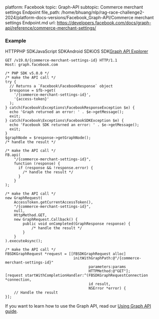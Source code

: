 platform: Facebook
topic: Graph-API
subtopic: Commerce merchant settings Endpoint
file_path: /home/bhuang/nlp/rag-race-challenge2-2024/platform-docs-versions/Facebook_Graph-API/Commerce merchant settings Endpoint.md
url: https://developers.facebook.com/docs/graph-api/reference/commerce-merchant-settings/


### Example

HTTPPHP SDKJavaScript SDKAndroid SDKiOS SDK[Graph API Explorer](https://developers.facebook.com/tools/explorer/?method=GET&path=%7Bcommerce-merchant-settings-id%7D&version=v19.0)

    GET /v19.0/{commerce-merchant-settings-id} HTTP/1.1
    Host: graph.facebook.com

    /* PHP SDK v5.0.0 */
    /* make the API call */
    try {
      // Returns a `Facebook\FacebookResponse` object
      $response = $fb->get(
        '/{commerce-merchant-settings-id}',
        '{access-token}'
      );
    } catch(Facebook\Exceptions\FacebookResponseException $e) {
      echo 'Graph returned an error: ' . $e->getMessage();
      exit;
    } catch(Facebook\Exceptions\FacebookSDKException $e) {
      echo 'Facebook SDK returned an error: ' . $e->getMessage();
      exit;
    }
    $graphNode = $response->getGraphNode();
    /* handle the result */

    /* make the API call */
    FB.api(
        "/{commerce-merchant-settings-id}",
        function (response) {
          if (response && !response.error) {
            /* handle the result */
          }
        }
    );

    /* make the API call */
    new GraphRequest(
        AccessToken.getCurrentAccessToken(),
        "/{commerce-merchant-settings-id}",
        null,
        HttpMethod.GET,
        new GraphRequest.Callback() {
            public void onCompleted(GraphResponse response) {
                /* handle the result */
            }
        }
    ).executeAsync();

    /* make the API call */
    FBSDKGraphRequest *request = [[FBSDKGraphRequest alloc]
                                   initWithGraphPath:@"/{commerce-merchant-settings-id}"
                                          parameters:params
                                          HTTPMethod:@"GET"];
    [request startWithCompletionHandler:^(FBSDKGraphRequestConnection *connection,
                                          id result,
                                          NSError *error) {
        // Handle the result
    }];

If you want to learn how to use the Graph API, read our [Using Graph API guide](https://developers.facebook.com/docs/graph-api/using-graph-api/).